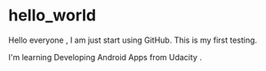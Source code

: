 # hello_world

Hello everyone , I am just start using GitHub. 
This is my first testing. 

I'm learning Developing Android Apps from Udacity .
